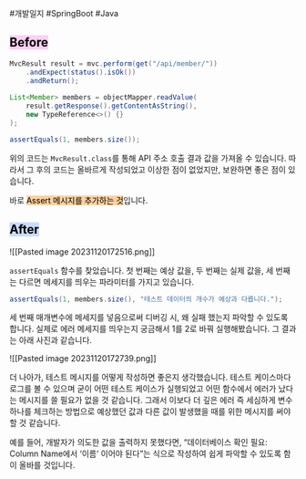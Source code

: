 #개발일지 #SpringBoot #Java

## <mark style="background: #FFB8EBA6;">Before</mark>

```java
MvcResult result = mvc.perform(get("/api/member/"))
	.andExpect(status().isOk())
	.andReturn();
	
List<Member> members = objectMapper.readValue(
	result.getResponse().getContentAsString(), 
	new TypeReference<>() {}
); 

assertEquals(1, members.size());
```

위의 코드는 `MvcResult.class`를 통해 API 주소 호출 결과 값을 가져올 수 있습니다. 따라서 그 후의 코드는 올바르게 작성되었고 이상한 점이 없었지만, 보완하면 좋은 점이 있습니다.

바로 <mark style="background: #FFB86CA6;">Assert 메시지를 추가하는 것</mark>입니다.

## <mark style="background: #ADCCFFA6;">After</mark>

![[Pasted image 20231120172516.png]]

`assertEquals` 함수를 찾았습니다. 첫 번째는 예상 값을, 두 번째는 실제 값을, 세 번째는 다르면 메세지를 띄우는 파라미터를 가지고 있습니다.
```java
assertEquals(1, members.size(), "테스트 데이터의 개수가 예상과 다릅니다.");
```

세 번째 매개변수에 메세지를 넣음으로써 디버깅 시, 왜 실패 했는지 파악할 수 있도록 합니다.
실제로 에러 메세지를 띄우는지 궁금해서 1를 2로 바꿔 실행해봤습니다. 그 결과는 아래 사진과 같습니다.

![[Pasted image 20231120172739.png]]

더 나아가, 테스트 메시지를 어떻게 작성하면 좋은지 생각했습니다. 테스트 케이스마다 로그를 볼 수 있으며 굳이 어떤 테스트 케이스가 실행되었고 어떤 함수에서 에러가 났다는 메시지를 쓸 필요가 없을 것 같습니다. 그래서 이보다 더 깊은 에러 즉 세심하게 변수 하나를 체크하는 방법으로 예상했던 값과 다른 값이 발생했을 때를 위한 메시지를 써야 할 것 같습니다.

예를 들어, 개발자가 의도한 값을 출력하지 못했다면, “데이터베이스 확인 필요: Column Name에서 ‘이름’ 이어야 된다”는 식으로 작성하여 쉽게 파악할 수 있도록 함이 올바를 것입니다.